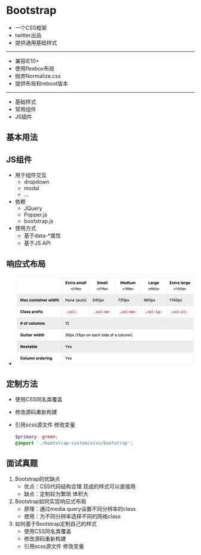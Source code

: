 # Bootstrap

- 一个CSS框架
- twitter出品
- 提供通用基础样式

---

- 兼容IE10+
- 使用flexbox布局
- 抛弃Normalize.css
- 提供布局和reboot版本

---

- 基础样式
- 常用组件
- JS插件

## 基本用法

## JS组件

- 用于组件交互
  - dropdown
  - modal
  - ...
- 依赖
  - JQuery
  - Popper.js
  - bootstrap.js
- 使用方式
  - 基于data-*属性
  - 基于JS API

## 响应式布局

- ![layout](../img/bootstrap-layout.png)

## 定制方法

- 使用CSS同名类覆盖
- 修改源码重新构建
- 引用scss源文件 修改变量

    ```scss
    $primary: green;
    @import './bootstrap-custom/scss/bootstrap';
    ```

## 面试真题

1. Bootstrap的优缺点
   - 优点：CSS代码结构合理 现成的样式可以直接用
   - 缺点：定制较为繁琐 体积大
2. Bootstrap如何实现响应式布局
   - 原理：通过media query设置不同分辨率的class
   - 使用：为不同分辨率选择不同的网格class
3. 如何基于Bootstrap定制自己的样式
   - 使用CSS同名类覆盖
   - 修改源码重新构建
   - 引用scss源文件 修改变量
